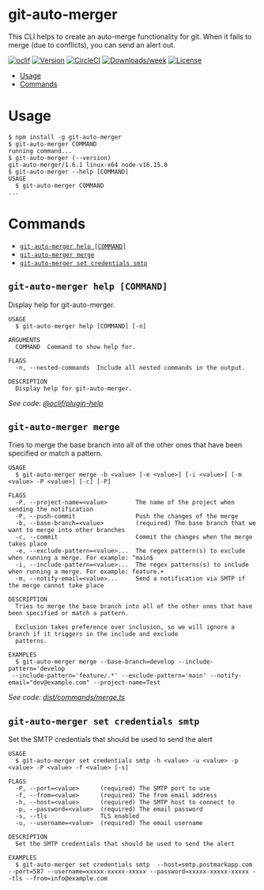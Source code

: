 git-auto-merger
=================

This CLI helps to create an auto-merge functionality for git. When it fails to merge (due to conflicts), you can send an alert out.

[![oclif](https://img.shields.io/badge/cli-oclif-brightgreen.svg)](https://oclif.io)
[![Version](https://img.shields.io/npm/v/oclif-hello-world.svg)](https://npmjs.org/package/oclif-hello-world)
[![CircleCI](https://circleci.com/gh/oclif/hello-world/tree/main.svg?style=shield)](https://circleci.com/gh/oclif/hello-world/tree/main)
[![Downloads/week](https://img.shields.io/npm/dw/oclif-hello-world.svg)](https://npmjs.org/package/oclif-hello-world)
[![License](https://img.shields.io/npm/l/oclif-hello-world.svg)](https://github.com/oclif/hello-world/blob/main/package.json)

<!-- toc -->
* [Usage](#usage)
* [Commands](#commands)
<!-- tocstop -->
# Usage
<!-- usage -->
```sh-session
$ npm install -g git-auto-merger
$ git-auto-merger COMMAND
running command...
$ git-auto-merger (--version)
git-auto-merger/1.6.1 linux-x64 node-v16.15.0
$ git-auto-merger --help [COMMAND]
USAGE
  $ git-auto-merger COMMAND
...
```
<!-- usagestop -->
# Commands
<!-- commands -->
* [`git-auto-merger help [COMMAND]`](#git-auto-merger-help-command)
* [`git-auto-merger merge`](#git-auto-merger-merge)
* [`git-auto-merger set credentials smtp`](#git-auto-merger-set-credentials-smtp)

## `git-auto-merger help [COMMAND]`

Display help for git-auto-merger.

```
USAGE
  $ git-auto-merger help [COMMAND] [-n]

ARGUMENTS
  COMMAND  Command to show help for.

FLAGS
  -n, --nested-commands  Include all nested commands in the output.

DESCRIPTION
  Display help for git-auto-merger.
```

_See code: [@oclif/plugin-help](https://github.com/oclif/plugin-help/blob/v5.1.19/src/commands/help.ts)_

## `git-auto-merger merge`

Tries to merge the base branch into all of the other ones that have been specified or match a pattern.

```
USAGE
  $ git-auto-merger merge -b <value> [-e <value>] [-i <value>] [-m <value> -P <value>] [-c] [-P]

FLAGS
  -P, --project-name=<value>        The name of the project when sending the notification
  -P, --push-commit                 Push the changes of the merge
  -b, --base-branch=<value>         (required) The base branch that we want to merge into other branches
  -c, --commit                      Commit the changes when the merge takes place
  -e, --exclude-pattern=<value>...  The regex pattern(s) to exclude when running a merge. For example: ^main$
  -i, --include-pattern=<value>...  The regex patterns(s) to include when running a merge. For example: feature.+
  -m, --notify-email=<value>...     Send a notification via SMTP if the merge cannot take place

DESCRIPTION
  Tries to merge the base branch into all of the other ones that have been specified or match a pattern.

  Exclusion takes preference over inclusion, so we will ignore a branch if it triggers in the include and exclude
  patterns.

EXAMPLES
  $ git-auto-merger merge --base-branch=develop --include-pattern='develop
 --include-pattern='feature/.*' --exclude-pattern='main' --notify-email="dev@example.com" --project-name=Test
```

_See code: [dist/commands/merge.ts](https://github.com/entrostat/git-auto-merger/blob/v1.6.1/dist/commands/merge.ts)_

## `git-auto-merger set credentials smtp`

Set the SMTP credentials that should be used to send the alert

```
USAGE
  $ git-auto-merger set credentials smtp -h <value> -u <value> -p <value> -P <value> -f <value> [-s]

FLAGS
  -P, --port=<value>      (required) The SMTP port to use
  -f, --from=<value>      (required) The from email address
  -h, --host=<value>      (required) The SMTP host to connect to
  -p, --password=<value>  (required) The email password
  -s, --tls               TLS enabled
  -u, --username=<value>  (required) The email username

DESCRIPTION
  Set the SMTP credentials that should be used to send the alert

EXAMPLES
  $ git-auto-merger set credentials smtp  --host=smtp.postmarkapp.com --port=587 --username=xxxxx-xxxxx-xxxxx --password=xxxxx-xxxxx-xxxxx --tls --from=info@example.com
```
<!-- commandsstop -->
